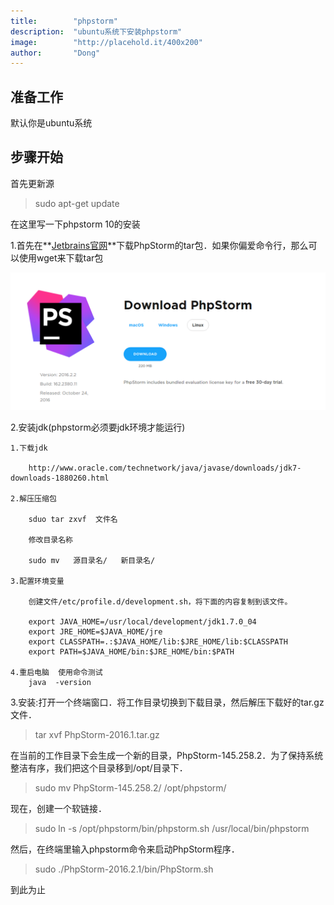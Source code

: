 ```yaml
---
title:        "phpstorm"
description:  "ubuntu系统下安装phpstorm"
image:        "http://placehold.it/400x200"
author:       "Dong"
---
```


准备工作
------

默认你是ubuntu系统


步骤开始
----
首先更新源

>sudo apt-get update

在这里写一下phpstorm 10的安装

1.首先在**[Jetbrains官网](https://www.jetbrains.com/phpstorm/download/#section=linux-version)**下载PhpStorm的tar包．如果你偏爱命令行，那么可以使用wget来下载tar包

![示例](/resources/font-awesome/img/Lnmp/phpstorm.png)

2.安装jdk(phpstorm必须要jdk环境才能运行)  

    1.下载jdk   
  
        http://www.oracle.com/technetwork/java/javase/downloads/jdk7-downloads-1880260.html
  
    2.解压压缩包
  
        sduo tar zxvf  文件名
  
        修改目录名称
  
        sudo mv   源目录名/   新目录名/   
  
    3.配置环境变量
  
        创建文件/etc/profile.d/development.sh，将下面的内容复制到该文件。
   
        export JAVA_HOME=/usr/local/development/jdk1.7.0_04  
        export JRE_HOME=$JAVA_HOME/jre  
        export CLASSPATH=.:$JAVA_HOME/lib:$JRE_HOME/lib:$CLASSPATH  
        export PATH=$JAVA_HOME/bin:$JRE_HOME/bin:$PATH  
   
    4.重启电脑  使用命令测试 
        java  -version 
  
3.安装:打开一个终端窗口．将工作目录切换到下载目录，然后解压下载好的tar.gz文件．
  
>tar xvf PhpStorm-2016.1.tar.gz

在当前的工作目录下会生成一个新的目录，PhpStorm-145.258.2．为了保持系统整洁有序，我们把这个目录移到/opt/目录下．

>sudo mv PhpStorm-145.258.2/ /opt/phpstorm/

现在，创建一个软链接．

>sudo ln -s /opt/phpstorm/bin/phpstorm.sh /usr/local/bin/phpstorm

然后，在终端里输入phpstorm命令来启动PhpStorm程序．

>sudo ./PhpStorm-2016.2.1/bin/PhpStorm.sh

到此为止
